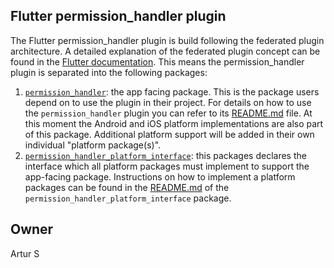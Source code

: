 ## Flutter permission_handler plugin

The Flutter permission_handler plugin is build following the federated plugin architecture. A detailed explanation of the federated plugin concept can be found in the [Flutter documentation](https://flutter.dev/docs/development/packages-and-plugins/developing-packages#federated-plugins). This means the permission_handler plugin is separated into the following packages:

1. [`permission_handler`][1]: the app facing package. This is the package users depend on to use the plugin in their project. For details on how to use the `permission_handler` plugin you can refer to its [README.md][2] file. At this moment the Android and iOS platform implementations are also part of this package. Additional platform support will be added in their own individual "platform package(s)".
2. [`permission_handler_platform_interface`][3]: this packages declares the interface which all platform packages must implement to support the app-facing package. Instructions on how to implement a platform packages can be found in the [README.md][4] of the `permission_handler_platform_interface` package.

[1]: https://pub.dev/packages/permission_handler
[2]: ./permission_handler/README.md
[3]: https://pub.dev/packages/permission_handler_platform_interface
[4]: ./permission_handler_platform_interface/README.md


## Owner
Artur S
